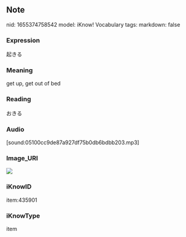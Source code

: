 ## Note
nid: 1655374758542
model: iKnow! Vocabulary
tags: 
markdown: false

### Expression
起きる

### Meaning
get up, get out of bed

### Reading
おきる

### Audio
[sound:05100cc9de87a927df75b0db6bdbb203.mp3]

### Image_URI
<img src="345cea60dadb7c468e8f17bbe60212a7.jpg">

### iKnowID
item:435901

### iKnowType
item
